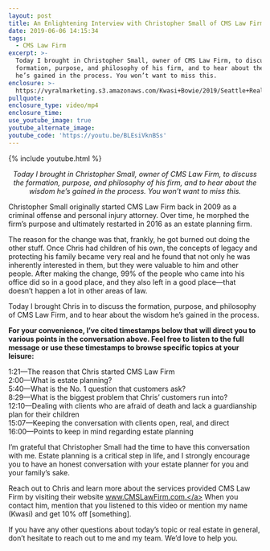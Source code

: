 ```yaml
---
layout: post
title: An Enlightening Interview with Christopher Small of CMS Law Firm
date: 2019-06-06 14:15:34
tags:
  - CMS Law Firm
excerpt: >-
  Today I brought in Christopher Small, owner of CMS Law Firm, to discuss the
  formation, purpose, and philosophy of his firm, and to hear about the wisdom
  he’s gained in the process. You won’t want to miss this.
enclosure: >-
  https://vyralmarketing.s3.amazonaws.com/Kwasi+Bowie/2019/Seattle+Real+Estate+Agent-+BS+-+CMS+Law+Firm.mp4
pullquote:
enclosure_type: video/mp4
enclosure_time:
use_youtube_image: true
youtube_alternate_image:
youtube_code: 'https://youtu.be/BLEsiVknBSs'
---
```


{% include youtube.html %}

<p style="text-align: center;"><em>Today I brought in Christopher Small, owner of CMS Law Firm, to discuss the formation, purpose, and philosophy of his firm, and to hear about the wisdom he’s gained in the process. You won’t want to miss this.</em></p>

Christopher Small originally started CMS Law Firm back in 2009 as a criminal offense and personal injury attorney. Over time, he morphed the firm’s purpose and ultimately restarted in 2016 as an estate planning firm.

The reason for the change was that, frankly, he got burned out doing the other stuff. Once Chris had children of his own, the concepts of legacy and protecting his family became very real and he found that not only he was inherently interested in them, but they were valuable to him and other people. After making the change, 99% of the people who came into his office did so in a good place, and they also left in a good place—that doesn’t happen a lot in other areas of law.

Today I brought Chris in to discuss the formation, purpose, and philosophy of CMS Law Firm, and to hear about the wisdom he’s gained in the process.

**For your convenience, I’ve cited timestamps below that will direct you to various points in the conversation above. Feel free to listen to the full message or use these timestamps to browse specific topics at your leisure:&nbsp;**

1:21—The reason that Chris started CMS Law Firm<br>2:00—What is estate planning?<br>5:40—What is the No. 1 question that customers ask?<br>8:29—What is the biggest problem that Chris’ customers run into?<br>12:10—Dealing with clients who are afraid of death and lack a guardianship plan for their children<br>15:07—Keeping the conversation with clients open, real, and direct<br>16:00—Points to keep in mind regarding estate planning

I’m grateful that Christopher Small had the time to have this conversation with me. Estate planning is a critical step in life, and I strongly encourage you to have an honest conversation with your estate planner for you and your family’s sake.&nbsp;

Reach out to Chris and learn more about the services provided CMS Law Firm by visiting their website <a href="www.cmslawfirm.com" target="_blank">www.CMSLawFirm.com.</a> When you contact him, mention that you listened to this video or mention my name (Kwasi) and get 10% off \[something\].

If you have any other questions about today’s topic or real estate in general, don’t hesitate to reach out to me and my team. We’d love to help you.
